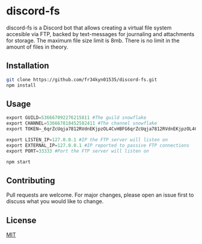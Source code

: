 # discord-fs

discord-fs is a Discord bot that allows creating a virtual file system accesible via FTP, backed by text-messages for journaling and attachments for storage. The maximum file size limit is 8mb. There is no limit in the amount of files in theory.

## Installation

```bash
git clone https://github.com/fr34kyn01535/discord-fs.git
npm install
```

## Usage

```python
export GUILD=536667092276215811 #The guild snowflake
export CHANNEL=536667818452582411 #The channel snowflake
export TOKEN=_6qrZcUqja7812RVdnEKjpzOL4CvHBFG6qrZcUqja7812RVdnEKjpzOL4CvHBFG #Your discord bot api token

export LISTEN_IP=127.0.0.1 #IP the FTP server will listen on
export EXTERNAL_IP=127.0.0.1 #IP reported to passive FTP connections
export PORT=33333 #Port the FTP server will listen on

npm start
```

## Contributing
Pull requests are welcome. For major changes, please open an issue first to discuss what you would like to change.

## License
[MIT](https://choosealicense.com/licenses/mit/)
